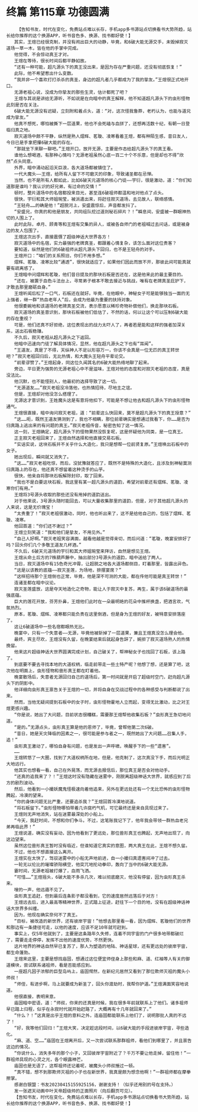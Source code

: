 # 终篇 第115章 功德圆满
        【告知书友，时代在变化，免费站点难以长存，手机app多书源站点切换看书大势所趋，站长给你推荐的这个换源APP，听书音色多、换源、找书都好使！】
       其实，王煊已经很克制，并没有闹出巨大的动静，毕竟，和6破大能无源交手，未毁掉寂灭道场一草一木，皆在他的手掌中完成。
       他觉得，不会惊动真王才对。
       王煊在等待，很长时间后都平静如故。
       “还有一种可能，超凡源头下的真王没出来，是因为存在严重问题，还没有彻底恢复！”
       此际，他不希望惹出什么变数。
       “我并非一个喜欢打打杀杀的真圣，身边的超凡者几乎都成为了我的挚友。”王煊很正式地开口。
       无源老祖心说，没成为你挚友的那些生灵，估计都死了吧？
       王煊与其说是讲给无源听，不如说是在向暗中的真王解释，他不知道超凡源头下的虫形怪物此刻是否在关注。
       6破大能无源没有迟疑，立刻附和着点头，道：“对，这次怪我鲁莽，老朽认为，也能与道兄成为挚友。”
       他真不想死，哪怕被撕下一层道果，他也不会死磕与血拼了，还想再活数十纪，有朝一日登临归真之地。
       寂灭道场中颇不平静，纵然是熟人熠辉、茗璇、凌寒看着王煊，都有种陌生感，昔日友人，今日已是手拿把攥6破大能的存在。
       “那就坐下来聊一聊吧。”王煊开口，放开无源，主要是作态给超凡源头下的真王看。
       谁他么想喝酒，有那种心情吗？无源老祖虽然心底一百二十个不乐意，但是却也不得“欣然”点头同意。
       外界，暗中涌动起滔天巨浪，各大道场都被镇住了。
       一代大魔头——王煊，给所有人留下不可磨灭的印象，导致诸圣都在忌惮。
       当然，也不是所有人都如此，比如6破天元道场的核心门徒——宇衍，很是激动，道：“你们知道那是谁吗？我认识的好兄弟，有过命的交情！”
       顿时，整片道场中的名宿都投来目光，甚至连6破祖师都温和地对他点了点头。
       很快，宇衍和其大师姐琬莹，被派遣出来，将赶往寂灭道场，去见故人，联络感情。
       “王轻舟……的确是他！”超脱河上，安盛震惊后，声音都发抖了。
       “安盛兄，你真的和他是朋友，共同组队挖过道则秘石碎片？！”瞬息间，安盛被一群眼神热切的人围上了。
       此时此际，卓月、顾青等和王煊有交集的异人，或被各自师门的老祖喊过去问话，或是被身边的友人包围了。
       王煊这次出手，直接震慑了超级神话大世界各方！
       寂灭道场中的名宿，实力最强的老牌真圣，都跟着心情复杂，该怎么面对这位贵客？
       要知道，纵然是他们的6破祖师从超凡源头下回归，也不是王轻舟的对手。
       王煊开口：“咱们的关系照旧，你们不用多想。”
       熠辉、茗璇、凌寒比较“通透”，很快就适应了，如果他们因此而放不开，那彼此间可能真就要有疏离感了。
       王煊暗中问熠辉和茗璇，他们昔日提及的那块石板是否还在，这是他来此的最主要目的。
       “还在，被置于血色斗法台上，寻常弟子根本不敢去接近与挑战，唯有在老牌真圣庇护下，才敢去那里磨砺自身。”
       王煊听闻后松了一口气，石板还在就好。毕竟，在他眼中，神秘女子可是能够独当一面的无上强者，继一群“热血老年人”后，会成为他最为重要的扶持对象。
       他很委婉地和该道场的老牌真圣交流，表示愿意以稀珍奇物补偿他们，换走那块石板。
       寂灭道场的真圣意识到，那块石板被他们低估了，不然的话，何以让这个可以压制6破大能的存在重视？
       可是，他们还真不好拒绝，这位表现出的战力太吓人了，再者若是能和这样的强者加深关系，送出石板稳赚。
       不久后，寂灭老祖从超凡源头之下返回。
       他暗中迅速向门徒了解具体情况，显然，他在超凡源头之下也有“耳闻”。
       “王道友，真是了不得，天纵神人不足以形容万一，你该不会真是一位无匹的真王转世吧？”寂灭老祖回归后，无比热情，和大魔头王轻舟平辈论交。
       “前辈谬赞了。”王煊起身，同这位久闻其名的6破大能热络地聊了起来。
       旁边，平日更为强势的无源老祖心中不是滋味，王煊对他的态度和对寂灭老祖的态度，真是没法比。
       他沉默，也不能怪别人，他最初的选择导致了这一切。
       “无源道友……”寂灭老祖没冷落他，也热情招待，尽地主之谊。
       但是，王煊却对他没怎么搭理了。
       无源这才意识到，王姓魔头这是有意将他扣下，可能是不想让他去和超凡源头下的虫形怪物通气。
       王煊很直接，暗中询问寂灭老祖，道：“前辈这么快回来，莫不是超凡源头下的真王授意？”
       “这……呃，既然王道友猜测到了，我也不相瞒，那位前辈确实是想通过我看下，你……是否为归真路上逃出来的有问题的真王。”寂灭老祖传音，秘密告知了这一情况。
       这一刻，王煊确定，超凡源头下的怪物果然没恢复呢，这是怀疑他为同类，是一位真王。
       正主寂灭老祖回来了，王煊自然选择和他直接交易石板。
       “实话实说，这块石板并不关乎什么大造化，我只是想帮一位前贤复原。”王煊唤出石板中的女子。
       她出现后，瞬间就又消失了。
       “这……”寂灭老祖吃惊，而后，没犹豫就答应了，既然不是特殊的大造化，且涉及到神秘莫测归真路上的存在，他还真不想留着这种烫手的山芋。
       很快，他亲自将那块石板解除封印，取了回来。
       “我也不是白要这块石板，我这里有某一超凡源头的道韵，希望对前辈还有熠辉、茗璇、凌寒你们有用。”
       王煊将3号源头收取的那些还没有用掉的道韵送出。
       对于他来说，3号源头随时能回去，可以大量收集那里的道韵，但是，对于其他超凡源头的人来说，这是无价瑰宝！
       “太贵重了！”寂灭老祖很激动，同时，他也听出来了，这不是给他自己的，包括了熠辉、茗璇、凌寒。
       他回首道：“你们还不谢过？”
       王煊立刻笑道：“我和他们是挚友，不用见外。”
       “自己人好啊。”寂灭老祖笑容满面，越看他越是觉得亲切，而后问道：“茗璇，晚宴安排好了吗？回头你们几个多敬王道友几杯酒。”
       不久后，6破天元道场的宇衍和其大师姐琬莹来拜访，自然是想见王煊。
       王煊从命土后方的7株葫芦藤中，抽出部分3号源头的道韵，暗中送给了两人。
       当日，寂灭道场中有15色奇光冲霄，让超脱之地各大道场都侧目，盯着那里，皆露出异色。
       “这是以该教的底蕴——寂灭圣莲，为场地，排摆宴席？”
       “这样招待那个王煊倒也正常，毕竟，他是深不可测的大能，都在传他可能是真王转世！”
       连诸圣都在暗中议论。
       寂灭圣莲盛放，这是夺天地造化之奇物，能让人于寂灭中复苏，再生，属于该6破道场的最强底蕴。
       巨大的莲花开放，芬芳扑鼻，王煊他们此时在一朵最明艳的花朵中推杯换盏，把酒言欢，气氛热烈。
       原本，茗璇、熠辉、凌寒都只能负责在这里倒酒，但是身为王煊的好友，被特意安排落座了。
       这让6破道场中一些名宿都眼热无比。
       晚宴中，只有一个失意者——无源，毕竟他被斩掉了一层道果，兼且王煊真没怎么理会他。
       最终，宾主尽欢，王煊没有久留，在晚宴结束后就起身告辞了，婉拒了寂灭道场熟人的热情挽留。
       他来这片超级神话大世界圆满完成计划，自己破关了，帮神秘女子也找回了石板，该上路了。
       到底要不要去寻找本地的大道权柄，临走前带走一些土特产呢？他想了想，还是算了吧，这次他在明面上，虫形怪物和兽形真王都在盯着他。
       晚宴散场后，失意者无源回归自己的道场后，第一时间就是开启了超级时空门，赶向超凡源头下的阴影中。
       他详细向虫形真王禀告关于王煊的一切，并将自身在交战过程中的各种感受与判断都说了出来。
       然而，当他无疑间提到石板中的女子时，虫形怪物霍地人立而起，变得无比激动，比之对王煊更感兴趣。
       “你是说，她出了大问题，目前状态很糟糕，需要那王煊帮他收集石板？”虫形真王急切地问道。
       “是的。”无源点头，虫形真王算是他的恩师了，毕竟，曾帮他第二次6破。
       “昔日，她是天灾降临的因素之一，很可能是参与者之一，既然她出了大问题……召集人手，追！”
       虫形真王激动了，哪怕自身有问题，也是发出一声呼啸，唤醒手下的一些“遗害”。
       ……
       王煊转悠了一大圈，找到了大道权柄所在地，但是，他克制了，这次真没下手，而后光明正大地远行。
       他其实也想看一看，自己在外晃荡，而无源去报信后，那位真王是否会对他动手。
       “还真的追我来了？！”王煊这时没有隐藏在迷雾中，刚脱离超级神话大世界，就感应到了后方的剧烈波动。
       然后，他看到一小撮妖魔鬼怪极速向着他追来，另外在更远处还有一个无比恐怖的虫形怪物腾起，冷漠的望来。
       “你的身体问题无比严重，还要追杀我？”王煊回首冷漠地说道。
       “将石板留下。”虫形怪物哪怕带着几许腐朽气机，可它最终还是亲自具现过来了。
       王煊则无声地消失，站在迷雾最深处的小船上。
       “今天，我赶时间，不想和你们争斗。不过，这笔账我记下了，他年我会带领一群热血老兄弟再临此界！”
       王煊说道，确实没有妄动，因为他看到了更远处，那位兽形真王也腾起，无声地出现了，向这边望来。
       虽然这位兽形真王暂时没有临近，但谁知道它真实的意图，两大真王在此，王煊不想久留。
       不过，他也不想直接这么离开。
       王煊实在太快了，驾驭迷雾中的小船无声地前进，自一小撮归真遗害间冲了过去。
       一轮无以伦比的璀璨骄阳横空，他突兀地抡动拳印，轰向了当中的6破大能无源。
       霎时间，无源老祖被打爆了，血雨飞洒。
       “可惜……”王煊摇头，6破大能不多杀几次，难以彻底磨灭，他没有停留，因为虫形真王杀来。
       嗖的一声，他远遁不见了。
       虫形真王追赶，但到最后连条影子都没看到，它的速度居然远落后于对方！
       王煊远去后，进入最高等精神世界，正式踏上征途，赶往下一个目的地，没有在超级神话神话大世界多纠缠。
       因为，他现在确实奈何不了真王。
       “目标，被改造的新世界，还有彼岸宇宙！”他想去那里看一看，因为熠辉、茗璇他们的世界和那边有一条捷径可走，以他的速度，应该不足10年就可赶到。
       事实上，仅5年他就到了，主要是这条路年久失修，连着不同宇宙的门户很多地带都破烂了，需要走走停停，发挥不出他的速度优势，不然更快。
       这片地界的神话自然早已复苏了，那人为塑造的地陆、神话星球，还有更远处的彼岸宇宙，都生命蓬勃。
       王煊来这里，主要是想找庙固，想通过这位便宜师侄身上那些和麻、道、红袖等人有关的御道模块，尝试联系诸祖师，看是否能感应到。
       一座超凡因子浓郁的巨型岛屿上，庙固愕然，在新纪元居然又看到了那位欺师灭祖的魔头小师叔！
       “师侄，有进步啊，马上就要成为新圣了，回头你渡劫时，我帮你护道。”王煊满面笑容地说道。
       他很直接，表明来意。
       庙固暗中密语，道：“师叔，你来的还真是时候，我在很多年前就联系上了他们。诸多祖师早已踏上归程，似乎在永寂时代就开始赶路了，大概再有十几年就回来了。”
       “什么？！”这真是出乎王煊的意料之外，连庙固都能联系上他们了，说明那批人真的不远了！
       “好，我等他们回归！”王煊大笑，决定趁这段时间，以6破大能的手段进彼岸宇宙，寻些造化。
       “麻、道、空……”庙固在王煊离开后，又一次尝试联系那群祖师，看他们到哪里了，并且禀告这边的情况。
       “你说什么，消失多年的那个小子，又回彼岸宇宙附近了？千万不要让他走掉，留住他！”一群祖师具现的心灵之光，各个眼露神芒。
       庙固也是无语了，这帮祖师还记着呢，被魔头小师叔捶过一顿。
       “真不错，想不到那欺师灭祖的小子也在新世界，我真是颇为想念他啊！”一群祖师都在摩拳擦掌。
       感谢白银盟：书友20230415155925156，谢谢支持！（似乎还用别的号在支持。）
       发一张遮天动画中叶天帝超级帅的正面照片（向后翻页可见）。
       【告知书友，时代在变化，免费站点难以长存，手机app多书源站点切换看书大势所趋，站长给你推荐的这个换源APP，听书音色多、换源、找书都好使！】